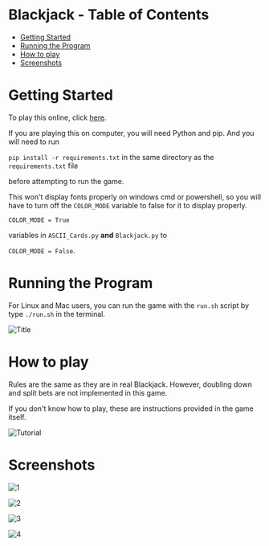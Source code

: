 # Blackjack - Table of Contents
- [Getting Started](#getting-started)
- [Running the Program](#running-the-program)
- [How to play](#how-to-play)
- [Screenshots](#screenshots)


# Getting Started

 To play this online, click [here](https://replit.com/talk/share/Blackjack/139070).

 If you are playing this on computer, you will need Python and pip. And you will need to run

 ``pip install -r requirements.txt`` in the same directory as the ``requirements.txt`` file

 before attempting to run the game.

 This won't display fonts properly on windows cmd or powershell, so you will have to turn off the ``COLOR_MODE`` variable to false for it to display properly.

``COLOR_MODE = True`` 

variables in `ASCII_Cards.py` **and** `Blackjack.py` to 

``COLOR_MODE = False``.

# Running the Program

For Linux and Mac users, you can run the game with the `run.sh` script by type `./run.sh` in the terminal.

![Title](https://i.imgur.com/wrv7y5o.png)

# How to play

Rules are the same as they are in real Blackjack. However, doubling down and split bets are not implemented in this game. 

If you don't know how to play, these are instructions provided in the game itself.

![Tutorial](https://i.imgur.com/w7BveX9.png)

# Screenshots

![1](https://i.imgur.com/8c1gKBT.png)

![2](https://i.imgur.com/tHU9aur.png)

![3](https://i.imgur.com/7Qh7ZaS.png)

![4](https://i.imgur.com/93AszIq.png)
